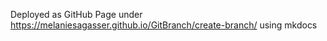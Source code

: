 Deployed as GitHub Page under https://melaniesagasser.github.io/GitBranch/create-branch/
using mkdocs
